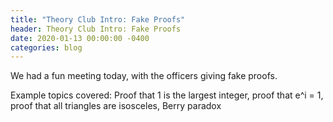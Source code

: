 ```yaml
---
title: "Theory Club Intro: Fake Proofs"
header: Theory Club Intro: Fake Proofs
date: 2020-01-13 00:00:00 -0400
categories: blog
---
```


We had a fun meeting today, with the officers giving fake proofs.

Example topics covered: Proof that
1 is the largest integer, proof that e^i = 1,
proof that all triangles are isosceles, Berry paradox